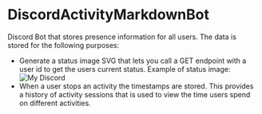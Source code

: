 # DiscordActivityMarkdownBot
Discord Bot that stores presence information for all users. The data is stored for the following purposes:
- Generate a status image SVG that lets you call a GET endpoint with a user id to get the users current status. 
Example of status image: ![My Discord](https://api.jommer.chat/discordStatus/getDiscordStatus/567116918167961633)
- When a user stops an activity the timestamps are stored. This provides a history of activity sessions that is used to view the time users spend on different activities. 
